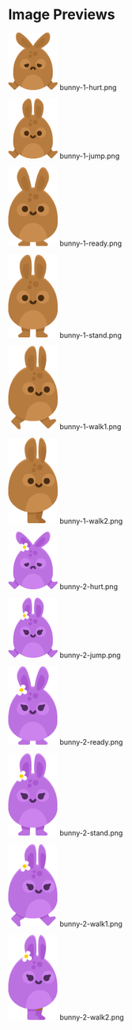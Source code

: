 # Image Previews

<img src="bunny-1-hurt.png" style="max-width:100px;" /> bunny-1-hurt.png<br>

<img src="bunny-1-jump.png" style="max-width:100px;" /> bunny-1-jump.png<br>

<img src="bunny-1-ready.png" style="max-width:100px;" /> bunny-1-ready.png<br>

<img src="bunny-1-stand.png" style="max-width:100px;" /> bunny-1-stand.png<br>

<img src="bunny-1-walk1.png" style="max-width:100px;" /> bunny-1-walk1.png<br>

<img src="bunny-1-walk2.png" style="max-width:100px;" /> bunny-1-walk2.png<br>

<img src="bunny-2-hurt.png" style="max-width:100px;" /> bunny-2-hurt.png<br>

<img src="bunny-2-jump.png" style="max-width:100px;" /> bunny-2-jump.png<br>

<img src="bunny-2-ready.png" style="max-width:100px;" /> bunny-2-ready.png<br>

<img src="bunny-2-stand.png" style="max-width:100px;" /> bunny-2-stand.png<br>

<img src="bunny-2-walk1.png" style="max-width:100px;" /> bunny-2-walk1.png<br>

<img src="bunny-2-walk2.png" style="max-width:100px;" /> bunny-2-walk2.png<br>

